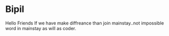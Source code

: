 Bipil
=====

Hello Friends If we have make diffreance than join mainstay..not impossible word in mainstay as will as coder.
